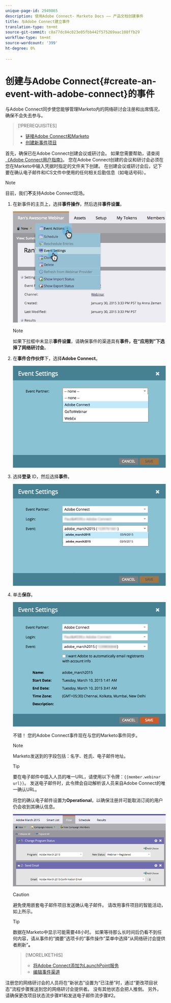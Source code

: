 ```yaml
---
unique-page-id: 2949865
description: 使用Adobe Connect- Marketo Docs —— 产品文档创建事件
title: 与Adobe Connect建立事件
translation-type: tm+mt
source-git-commit: c8a77dc84c023e05fbb442f575269aac108ffb29
workflow-type: tm+mt
source-wordcount: '399'
ht-degree: 0%

---
```



# 创建与Adobe Connect{#create-an-event-with-adobe-connect}的事件

与Adobe Connect同步使您能够管理Marketo内的网络研讨会注册和出席情况，确保不会失去参与。

>[!PREREQUISITES]
>
>* [链接Adobe Connect和Marketo](/help/marketo/product-docs/administration/additional-integrations/add-adobe-connect-as-a-launchpoint-service.md)
>* [创建新事件项目](/help/marketo/product-docs/demand-generation/events/understanding-events/create-a-new-event-program.md)


首先，确保已在Adobe Connect创建会议或研讨会。 如果您需要帮助，请查阅[《Adobe Connect用户指南》](http://help.adobe.com/en_US/connect/9.0/using/index.html)。 您在Adobe Connect创建的会议和研讨会必须在您在Marketo中输入凭据时指定的文件夹下创建。 在创建会议或研讨会后，记下要在确认电子邮件和ICS文件中使用的任何相关后勤信息（如电话号码）。

>[!NOTE]
>
>目前，我们&#x200B;**不**&#x200B;支持Adobe Connect现场。

1. 在新事件的主页上，选择&#x200B;**事件操作**，然后选择&#x200B;**事件设置**。

   ![](assets/image2015-1-30-15-3a34-3a28.png)

   >[!NOTE]
   >
   >如果下拉框中未显示&#x200B;**事件设置**，请确保事件的渠道具有&#x200B;**事件，在“应用到”下选择了网络研讨会**。

1. 在&#x200B;**事件合作伙伴**&#x200B;下，选择&#x200B;**Adobe Connect**。

   ![](assets/event-settings-adobe-connect.png)

1. 选择&#x200B;**登录** ID，然后选择&#x200B;**事件**。

   ![](assets/event-settings-select-event-adobe-connect.png)

1. 单击&#x200B;**保存**。

   ![](assets/event-settings-overview.png)

   不错！ 您的Adobe Connect事件现在与您的Marketo事件同步。

   >[!NOTE]
   >
   >Marketo发送到的字段包括：名字、姓氏、电子邮件地址。

   >[!TIP]
   >
   >要在电子邮件中插入人员的唯一URL，请使用以下令牌：`{{member.webinar url}}`。 发送电子邮件时，此令牌会自动解析该人员来自Adobe Connect的唯一确认URL。
   >
   >将您的确认电子邮件设置为&#x200B;**Operational**，以确保注册并可能取消订阅的用户仍会收到其确认信息。

   ![](assets/adobe.png)

   >[!CAUTION]
   >
   >避免使用嵌套电子邮件项目发送确认电子邮件。 请改用事件项目的智能活动，如上所示。

   >[!TIP]
   >
   >数据在Marketo中显示可能需要48小时。 如果等待那么长时间后仍看不到任何内容，请从事件的“摘要”选项卡的“事件操作”菜单中选择“从网络研讨会提供者刷新”**。**

   >[!MORELIKETHIS]
   >
   > * [将Adobe Connect添加为LaunchPoint服务](../../../../product-docs/administration/additional-integrations/add-adobe-connect-as-a-launchpoint-service.md)
   > * [编辑事件渠道](../../../../product-docs/demand-generation/events/understanding-events/edit-an-event-channel.md)


注册您的网络研讨会的人员将在“新状态”设置为“已注册”时，通过“更改项目状态”流程步骤推送到您的网络研讨会提供者。 没有其他状态会把人推倒。 另外，请确保更改项目状态流步骤#1和发送电子邮件流步骤#2。
